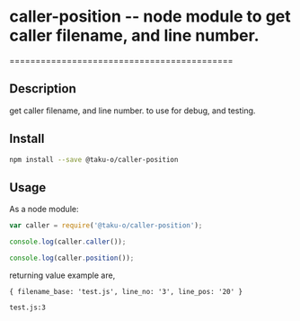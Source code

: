 # caller-position -- node module to get caller filename, and line number.
===========================================

## Description

get caller filename, and line number.
to use for debug, and testing.

## Install

```bash
npm install --save @taku-o/caller-position
````

## Usage

As a node module:

```js
var caller = require('@taku-o/caller-position');

console.log(caller.caller());

console.log(caller.position());
```

returning value example are,

```
{ filename_base: 'test.js', line_no: '3', line_pos: '20' }

test.js:3
```

